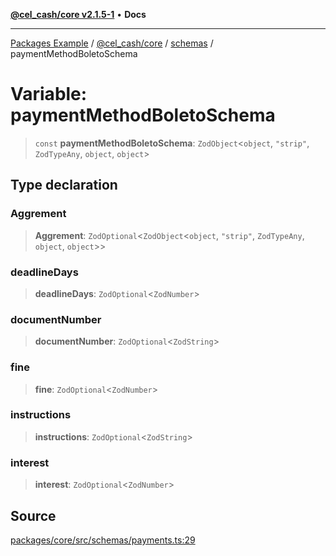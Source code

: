 [**@cel_cash/core v2.1.5-1**](../../README.md) • **Docs**

***

[Packages Example](../../../../README.md) / [@cel\_cash/core](../../README.md) / [schemas](../README.md) / paymentMethodBoletoSchema

# Variable: paymentMethodBoletoSchema

> `const` **paymentMethodBoletoSchema**: `ZodObject`\<`object`, `"strip"`, `ZodTypeAny`, `object`, `object`\>

## Type declaration

### Aggrement

> **Aggrement**: `ZodOptional`\<`ZodObject`\<`object`, `"strip"`, `ZodTypeAny`, `object`, `object`\>\>

### deadlineDays

> **deadlineDays**: `ZodOptional`\<`ZodNumber`\>

### documentNumber

> **documentNumber**: `ZodOptional`\<`ZodString`\>

### fine

> **fine**: `ZodOptional`\<`ZodNumber`\>

### instructions

> **instructions**: `ZodOptional`\<`ZodString`\>

### interest

> **interest**: `ZodOptional`\<`ZodNumber`\>

## Source

[packages/core/src/schemas/payments.ts:29](https://github.com/Pyxlab/celcash/blob/a34e89ae69c9dcb41ba66226cb05c8c8b83b7cf4/packages/core/src/schemas/payments.ts#L29)

